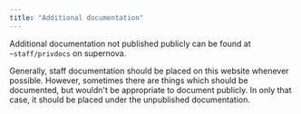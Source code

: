 ```yaml
---
title: "Additional documentation"
---
```


Additional documentation not published publicly can be found at
`~staff/privdocs` on supernova.

Generally, staff documentation should be placed on this website whenever
possible. However, sometimes there are things which should be documented, but
wouldn't be appropriate to document publicly. In only that case, it should be
placed under the unpublished documentation.
